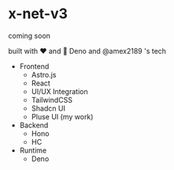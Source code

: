 # x-net-v3
coming soon

built with ❤ and 🦕 Deno and @amex2189 's tech 

- Frontend
  - Astro.js
  - React
  - UI/UX Integration
  - TailwindCSS
  - Shadcn UI
  - Pluse UI (my work)
- Backend
  - Hono
  - HC
- Runtime
  - Deno